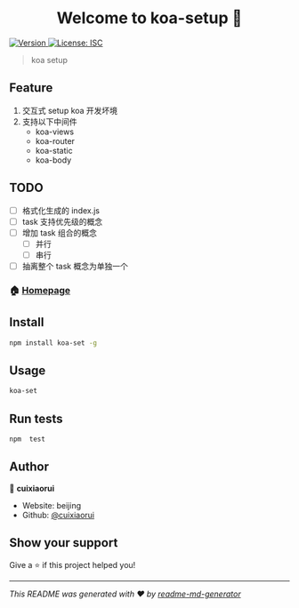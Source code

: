 <h1 align="center">Welcome to koa-setup 👋</h1>
<p>
  <a href="https://www.npmjs.com/package/koa-setup" target="_blank">
    <img alt="Version" src="https://img.shields.io/npm/v/koa-setup.svg">
  </a>
  <a href="#" target="_blank">
    <img alt="License: ISC" src="https://img.shields.io/badge/License-ISC-yellow.svg" />
  </a>
</p>

> koa setup


## Feature

1. 交互式 setup koa 开发坏境
2. 支持以下中间件
   - koa-views
   - koa-router
   - koa-static
   - koa-body


## TODO

- [ ] 格式化生成的 index.js
- [ ] task 支持优先级的概念
- [ ] 增加 task 组合的概念
  - [ ] 并行
  - [ ] 串行
- [ ] 抽离整个 task 概念为单独一个

### 🏠 [Homepage](https://github.com/cuixiaorui/koa-setup)

## Install

```sh
npm install koa-set -g
```

## Usage

```sh
koa-set
```

## Run tests

```sh
npm  test
```

## Author

👤 **cuixiaorui**

* Website: beijing
* Github: [@cuixiaorui](https://github.com/cuixiaorui)

## Show your support

Give a ⭐️ if this project helped you!

***
_This README was generated with ❤️ by [readme-md-generator](https://github.com/kefranabg/readme-md-generator)_